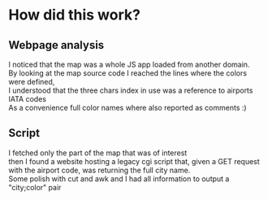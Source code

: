 # How did this work?

## Webpage analysis
I noticed that the map was a whole JS app loaded from another domain.  
By looking at the map source code I reached the lines where the colors were defined,  
I understood that the three chars index in use was a reference to airports IATA codes  
As a convenience full color names where also reported as comments :)

## Script
I fetched only the part of the map that was of interest  
then I found a website hosting a legacy cgi script that, given a GET request with the airport code, 
was returning the full city name.  
Some polish with cut and awk and I had all information to output a "city;color" pair


